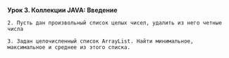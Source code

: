 **Урок 3. Коллекции JAVA: Введение**

    2. Пусть дан произвольный список целых чисел, удалить из него четные числа

    3. Задан целочисленный список ArrayList. Найти минимальное, максимальное и среднее из этого списка.
